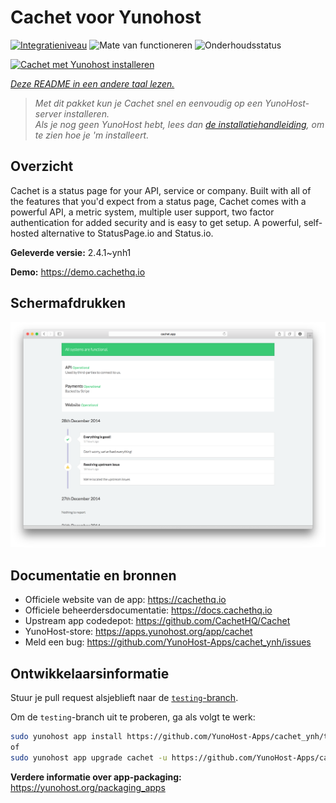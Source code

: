 <!--
NB: Deze README is automatisch gegenereerd door <https://github.com/YunoHost/apps/tree/master/tools/readme_generator>
Hij mag NIET handmatig aangepast worden.
-->

# Cachet voor Yunohost

[![Integratieniveau](https://apps.yunohost.org/badge/integration/cachet)](https://ci-apps.yunohost.org/ci/apps/cachet/)
![Mate van functioneren](https://apps.yunohost.org/badge/state/cachet)
![Onderhoudsstatus](https://apps.yunohost.org/badge/maintained/cachet)

[![Cachet met Yunohost installeren](https://install-app.yunohost.org/install-with-yunohost.svg)](https://install-app.yunohost.org/?app=cachet)

*[Deze README in een andere taal lezen.](./ALL_README.md)*

> *Met dit pakket kun je Cachet snel en eenvoudig op een YunoHost-server installeren.*  
> *Als je nog geen YunoHost hebt, lees dan [de installatiehandleiding](https://yunohost.org/install), om te zien hoe je 'm installeert.*

## Overzicht

Cachet is a status page for your API, service or company. Built with all of the features that you'd expect from a status page, Cachet comes with a powerful API, a metric system, multiple user support, two factor authentication for added security and is easy to get setup. A powerful, self-hosted alternative to StatusPage.io and Status.io.


**Geleverde versie:** 2.4.1~ynh1

**Demo:** <https://demo.cachethq.io>

## Schermafdrukken

![Schermafdrukken van Cachet](./doc/screenshots/main-interface.png)

## Documentatie en bronnen

- Officiele website van de app: <https://cachethq.io>
- Officiele beheerdersdocumentatie: <https://docs.cachethq.io>
- Upstream app codedepot: <https://github.com/CachetHQ/Cachet>
- YunoHost-store: <https://apps.yunohost.org/app/cachet>
- Meld een bug: <https://github.com/YunoHost-Apps/cachet_ynh/issues>

## Ontwikkelaarsinformatie

Stuur je pull request alsjeblieft naar de [`testing`-branch](https://github.com/YunoHost-Apps/cachet_ynh/tree/testing).

Om de `testing`-branch uit te proberen, ga als volgt te werk:

```bash
sudo yunohost app install https://github.com/YunoHost-Apps/cachet_ynh/tree/testing --debug
of
sudo yunohost app upgrade cachet -u https://github.com/YunoHost-Apps/cachet_ynh/tree/testing --debug
```

**Verdere informatie over app-packaging:** <https://yunohost.org/packaging_apps>
